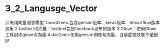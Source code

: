# 3_2_Langusge_Vector
训练词向量语言模型
1.word2vec:包含gensim版本、keras版本、tensorflow版本调用
2.fasttext词向量：fasttext包是facebook发布的版本
3.Glove：使用Glove工具训练glove词向量
4.doc2vec:使用gensim训练句向量，目前感觉效果不是很好
